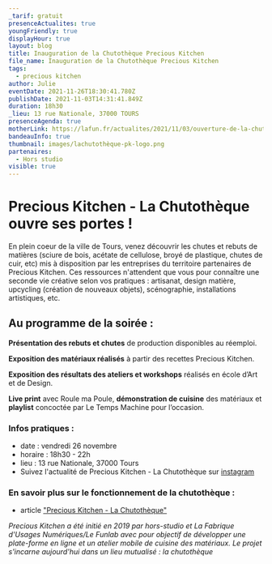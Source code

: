 ```yaml
---
_tarif: gratuit
presenceActualites: true
youngFriendly: true
displayHour: true
layout: blog
title: Inauguration de la Chutothèque Precious Kitchen
file_name: Inauguration de la Chutothèque Precious Kitchen
tags:
  - precious kitchen
author: Julie
eventDate: 2021-11-26T18:30:41.780Z
publishDate: 2021-11-03T14:31:41.849Z
duration: 18h30
_lieu: 13 rue Nationale, 37000 TOURS
presenceAgenda: true
motherLink: https://lafun.fr/actualites/2021/11/03/ouverture-de-la-chutoth%C3%A8que-precious-kitchen/
bandeauInfo: true
thumbnail: images/lachutothèque-pk-logo.png
partenaires:
  - Hors studio
visible: true
---
```

# Precious Kitchen - La Chutothèque ouvre ses portes !

En plein coeur de la ville de Tours, venez découvrir les chutes et rebuts de matières (sciure de bois, acétate de cellulose, broyé de plastique, chutes de cuir, etc) mis à disposition par les entreprises du territoire partenaires de Precious Kitchen. Ces ressources n'attendent que vous pour connaître une seconde vie créative selon vos pratiques : artisanat, design matière, upcycling (création de nouveaux objets), scénographie, installations artistiques, etc.

## Au programme de la soirée :

**Présentation des rebuts et chutes** de production disponibles au réemploi.

**Exposition des matériaux réalisés** à partir des recettes Precious Kitchen.

**Exposition des résultats des ateliers et workshops** réalisés en école d’Art et de Design.

**Live print** avec Roule ma Poule, **démonstration de cuisine** des matériaux et **playlist** concoctée par Le Temps Machine pour l’occasion.

### Infos pratiques :
* date : vendredi 26 novembre
* horaire :  18h30 - 22h
* lieu : 13 rue Nationale, 37000 Tours
* Suivez l'actualité de Precious Kitchen - La Chutothèque sur [instagram](https://www.instagram.com/preciouskitchen_/?hl=fr)

### En savoir plus sur le fonctionnement de la chutothèque : 
* article ["Precious Kitchen - La Chutothèque"](https://lafun.fr/actualites/2021/11/03/ouverture-de-la-chutoth%C3%A8que-precious-kitchen/)

*Precious Kitchen a été initié en 2019 par hors-studio et La Fabrique d'Usages Numériques/Le Funlab avec pour objectif de développer une plate-forme en ligne et un atelier mobile de cuisine des matériaux. Le projet s'incarne aujourd'hui dans un lieu mutualisé : la chutothèque*